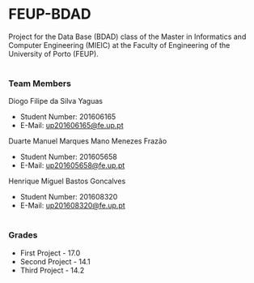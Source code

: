 # FEUP-BDAD
Project for the Data Base (BDAD) class of the Master in Informatics and Computer Engineering (MIEIC) at the Faculty of Engineering of the University of Porto (FEUP).
<br><br>
### Team Members
Diogo Filipe da Silva Yaguas<br>
* Student Number: 201606165
* E-Mail: up201606165@fe.up.pt

Duarte Manuel Marques Mano Menezes Frazão
* Student Number: 201605658
* E-Mail: up201605658@fe.up.pt

Henrique Miguel Bastos Goncalves
* Student Number: 201608320
* E-Mail: up201608320@fe.up.pt
<br><br>

### Grades
* First Project - 17.0
* Second Project - 14.1
* Third Project - 14.2
